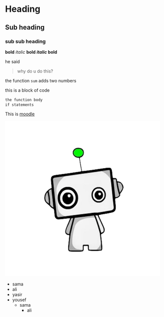 # Heading 
## Sub heading 
### sub sub heading 

**bold** 
*italic*
**bold _italic_ bold**

he said 
> why do u do this?

the function `sum` adds two numbers

this is a block of code 
```
the function body 
if statements 
```

This is [moodle](https://moodle.tkh.edu.eg/my/)

![robo](/figuresandimages/robot.png)

- sama 
- ali
- yasir
- yousef
  - sama 
    - ali
    

